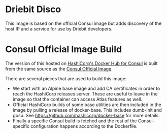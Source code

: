 # Driebit Disco

This image is based on the official Consul image but adds discovery of the host IP and a service for use by Driebit developers.



# Consul Official Image Build

The version of this hosted on [HashiCorp's Docker Hub for Consul](https://hub.docker.com/r/hashicorp/consul/)
is built from the same source as the [Consul Official Image](https://hub.docker.com/_/consul/).

There are several pieces that are used to build this image:

* We start with an Alpine base image and add CA certificates in order to reach
  the HashiCorp releases server. These are useful to leave in the image so that
  the container can access Atlas features as well.
* Official HashiCorp builds of some base utilities are then included in the
  image by pulling a release of docker-base. This includes dumb-init and gosu.
  See https://github.com/hashicorp/docker-base for more details.
* Finally a specific Consul build is fetched and the rest of the Consul-specific
  configuration happens according to the Dockerfile.
